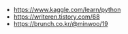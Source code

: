 * https://www.kaggle.com/learn/python
* https://writeren.tistory.com/68
* https://brunch.co.kr/@minwoo/19
